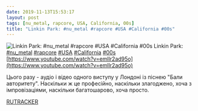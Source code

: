 ```yaml
---
date: 2019-11-13T15:53:17
layout: post
tags: [nu_metal, rapcore, USA, California, 00s]
title: "Linkin Park: #nu_metal #rapcore #USA #California #00s"
---
```

![Linkin Park: #nu_metal #rapcore #USA #California #00s](https://i.ytimg.com/vi/emllr2ad95o/maxresdefault.jpg)
Linkin Park: [#nu_metal](/tags/#nu_metal) [#rapcore](/tags/#rapcore) [#USA](/tags/#USA) [#California](/tags/#California) [#00s](/tags/#00s) [https://www.youtube.com/watch?v=emllr2ad95o](https://www.youtube.com/watch?v=emllr2ad95o)

Цього разу - аудіо і відео одного виступу у Лондоні із піснею &quot;Бали авторитету&quot;. Наскільки ж це професійно, наскільки злагоджено, хоча з імпровізаціями, наскільки багатошарово, хоча просто.

[RUTRACKER](https://rutracker.org/forum/viewtopic.php?t=3557124)